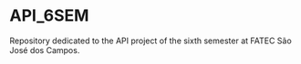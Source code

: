 # API_6SEM
Repository dedicated to the API project of the sixth semester at FATEC São José dos Campos.
